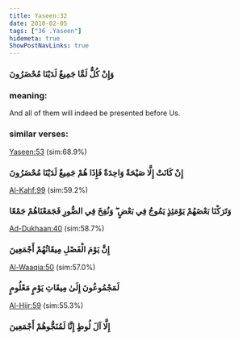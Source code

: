 ```yaml
---
title: Yaseen:32
date: 2010-02-05
tags: ["36 .Yaseen"]
hidemeta: true 
ShowPostNavLinks: true 
---
```

### وَإِنْ كُلٌّ لَمَّا جَمِيعٌ لَدَيْنَا مُحْضَرُونَ
### meaning: 
And all of them will indeed be presented before Us.
### similar verses: 

[Yaseen:53](/36/53) (sim:68.9%)

### إِنْ كَانَتْ إِلَّا صَيْحَةً وَاحِدَةً فَإِذَا هُمْ جَمِيعٌ لَدَيْنَا مُحْضَرُونَ

[Al-Kahf:99](/18/99) (sim:59.2%)

### وَتَرَكْنَا بَعْضَهُمْ يَوْمَئِذٍ يَمُوجُ فِي بَعْضٍ ۖ وَنُفِخَ فِي الصُّورِ فَجَمَعْنَاهُمْ جَمْعًا

[Ad-Dukhaan:40](/44/40) (sim:58.7%)

### إِنَّ يَوْمَ الْفَصْلِ مِيقَاتُهُمْ أَجْمَعِينَ

[Al-Waaqia:50](/56/50) (sim:57.0%)

### لَمَجْمُوعُونَ إِلَىٰ مِيقَاتِ يَوْمٍ مَعْلُومٍ

[Al-Hijr:59](/15/59) (sim:55.3%)

### إِلَّا آلَ لُوطٍ إِنَّا لَمُنَجُّوهُمْ أَجْمَعِينَ
